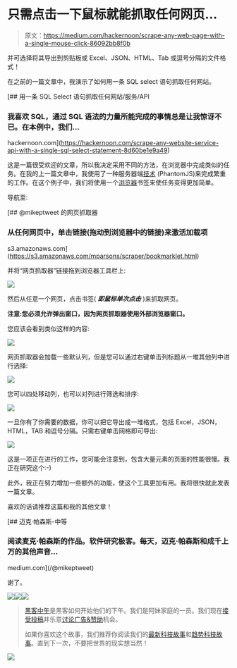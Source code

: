 # 只需点击一下鼠标就能抓取任何网页…

> 原文：<https://medium.com/hackernoon/scrape-any-web-page-with-a-single-mouse-click-86092bb8f0b>

并可选择将其导出到剪贴板或 Excel、JSON、HTML、Tab 或逗号分隔的文件格式！

在之前的一篇文章中，我演示了如何用一条 SQL select 语句抓取任何网站。

[](https://hackernoon.com/scrape-any-website-service-api-with-a-single-sql-select-statement-8d60be1e9a49) [## 用一条 SQL Select 语句抓取任何网站/服务/API

### 我喜欢 SQL，通过 SQL 语法的力量所能完成的事情总是让我惊讶不已。在本例中，我们…

hackernoon.com](https://hackernoon.com/scrape-any-website-service-api-with-a-single-sql-select-statement-8d60be1e9a49) 

这是一篇很受欢迎的文章，所以我决定采用不同的方法，在浏览器中完成类似的任务。在我的上一篇文章中，我使用了一种服务器端[技术](https://hackernoon.com/tagged/technology) (PhantomJS)来完成繁重的工作。在这个例子中，我们将使用一个[浏览器](https://hackernoon.com/tagged/browser)书签来使任务变得更加简单。

导航至:

 [## @mikeptweet 的网页抓取器

### 从任何网页中，单击链接(拖动到浏览器中的链接)来激活加载项

s3.amazonaws.com](https://s3.amazonaws.com/mparsons/scraper/bookmarklet.html) 

并将“网页抓取器”链接拖到浏览器工具栏上:

![](img/bb3d3c1058b15bc5ec6b69c3cc7ccdf6.png)

然后从任意一个网页，点击书签( ***即鼠标单次点击*** )来抓取网页。

**注意:您必须允许弹出窗口，因为网页抓取器使用外部浏览器窗口。**

您应该会看到类似这样的内容:

![](img/cd92888d3b8753fa8e253821b89ab7d4.png)

网页抓取器会加载一些默认列，但是您可以通过右键单击列标题从一堆其他列中进行选择:

![](img/71fe3d8d2cb2071791c61f37fb720f00.png)

您可以四处移动列，也可以对列进行筛选和排序:

![](img/60da3f04ea32b9a2e9774fb58aa30cf6.png)

一旦你有了你需要的数据，你可以把它导出成一堆格式，包括 Excel，JSON，HTML，TAB 和逗号分隔。只需右键单击网格即可导出:

![](img/e4dc8bc50f87ffc55e229844d211b5b3.png)

这是一项正在进行的工作，您可能会注意到，包含大量元素的页面的性能很慢。我正在研究这个:-)

此外，我正在努力增加一些额外的功能，使这个工具更加有用。我将很快就此发表一篇文章。

喜欢的话请推荐这篇和我的其他文章！

[](/@mikeptweet) [## 迈克·帕森斯-中等

### 阅读麦克·帕森斯的作品。软件研究极客。每天，迈克·帕森斯和成千上万的其他声音…

medium.com](/@mikeptweet) 

谢了。

[![](img/50ef4044ecd4e250b5d50f368b775d38.png)](http://bit.ly/HackernoonFB)[![](img/979d9a46439d5aebbdcdca574e21dc81.png)](https://goo.gl/k7XYbx)[![](img/2930ba6bd2c12218fdbbf7e02c8746ff.png)](https://goo.gl/4ofytp)

> [黑客中午](http://bit.ly/Hackernoon)是黑客如何开始他们的下午。我们是阿妹家庭的一员。我们现在[接受投稿](http://bit.ly/hackernoonsubmission)并乐意[讨论广告&赞助](mailto:partners@amipublications.com)机会。
> 
> 如果你喜欢这个故事，我们推荐你阅读我们的[最新科技故事](http://bit.ly/hackernoonlatestt)和[趋势科技故事](https://hackernoon.com/trending)。直到下一次，不要把世界的现实想当然！

![](img/be0ca55ba73a573dce11effb2ee80d56.png)